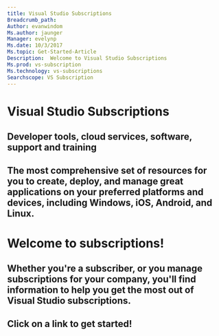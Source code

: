 ```yaml
---
title: Visual Studio Subscriptions 
Breadcrumb_path: 
Author: evanwindom
Ms.author: jaunger
Manager: evelynp
Ms.date: 10/3/2017
Ms.topic: Get-Started-Article
Description:  Welcome to Visual Studio Subscriptions
Ms.prod: vs-subscription
Ms.technology: vs-subscriptions
Searchscope: VS Subscription
---
```


# Visual Studio Subscriptions
##  Developer tools, cloud services, software, support and training

##  The most comprehensive set of resources for you to create, deploy, and manage great applications on your preferred platforms and devices, including Windows, iOS, Android, and Linux.

# Welcome to subscriptions!

##  Whether you're a subscriber, or you manage subscriptions for your company, you'll find information to help you get the most out of Visual Studio subscriptions.  

##  Click on a link to get started!